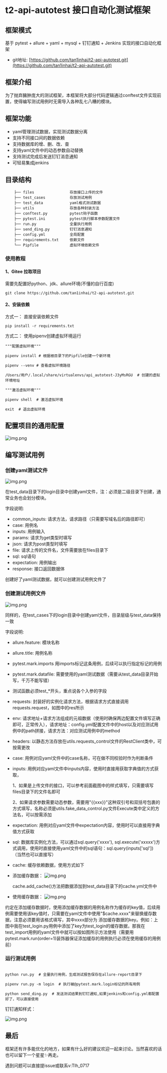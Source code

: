 **t2-api-autotest 接口自动化测试框架**
=== 
## 框架模式
基于 pytest + allure + yaml + mysql + 钉钉通知 + Jenkins 实现的接口自动化框架
* git地址: [https://github.com/tan1inhai/t2-api-autotest.git](https://github.com/tan1inhai/t2-api-autotest.git)

## 框架介绍
为了抛弃臃肿庞大的测试框架，本框架将大部分代码逻辑通过conftest文件实现前置，使得编写测试用例时无需导入各种乱七八糟的模块。

## 框架功能
* yaml管理测试数据，实现测试数据分离
* 支持不同接口间的数据依赖
* 支持数据库的增、删、改、查
* 支持yaml文件中的动态参数自动替换
* 支持测试完成后发送钉钉消息通知
* 可轻易集成jenkins


## 目录结构
```
    ├── files                存放接口上传的文件
    ├── test_cases           存放测试用例
    ├── test_data            yaml格式测试数据
    ├── utils                存放各种封装方法
    ├── conftest.py          pytest钩子函数
    ├── pytest.ini           pytest执行脚本参数配置文件
    ├── run.py               全量执行用例
    ├── send_ding.py         钉钉消息通知  
    ├── config.yml           全局配置               
    ├── requirements.txt     依赖文件                  
    └── Pipfile              虚拟环境依赖文件         
```
### 使用教程

#### 1、Gitee 拉取项目

需要先配置好python、jdk、allure环境(不懂的自行百度)

```shell
git clone https://github.com/tan1inhai/t2-api-autotest.git
```

#### 2、安装依赖

方式一：
直接安装依赖文件

```shell
pip install -r requirements.txt
```

方式二：
使用pipenv创建虚拟环境运行
```shell
"""配置虚拟环境"""

pipenv install # 根据根目录下的Pipfile创建一个新环境

pipenv --venv # 查看虚拟环境路径

/Users/用户/.local/share/virtualenvs/api_autotest-J3yMsRGU  # 创建的虚拟环境地址
```

```shell
"""激活虚拟环境"""

pipenv shell  # 激活虚拟环境

exit  # 退出虚拟环境

```

## 配置项目的通用配置
![img.png](files/testconfig.png)



## 编写测试用例

### 创建yaml测试文件
![img.png](files/testdata.png)

在test_data目录下的login目录中创建yaml文件，注：必须是二级目录下创建，通常业务也会划分模块。

字段说明:

* common_inputs: 请求方法，请求路径（只需要写域名后的路径即可）
* case: 用例名
* inputs: 用例输入
* params: 请求为get类型时填写
* json: 请求为post类型时填写
* file: 请求上传的文件名，文件需要放在files目录下
* sql: sql语句
* expectation: 用例输出
* response: 接口返回数据体

创建好了yaml测试数据，就可以创建测试用例文件了
### 创建测试用例文件
![img.png](files/testcase.png)

同样的，在test_cases下的login目录中创建yaml文件，目录层级与test_data保持一致

字段说明:

* allure.feature: 模块名称

* allure.title: 用例名称

* pytest.mark.imports 用imports标记这条用例，后续可以执行指定标记的用例

* pytest.mark.datafile: 需要使用的yaml测试数据（需要从test_data目录开始写，千万不能写错）

* 测试函数必须test_*开头，重点说各个入参的字段

* requests: 封装好的实例化请求方法，根据请求方式直接调用requests.request，如图中的res所示

* env: 请求地址+请求方法组成的元祖数据（使用时确保两边配置文件填写正确即可，正常传入），请求地址：config.yml配置文件中的host以及对应测试用例中的path拼接，请求方法：对应测试用例中的method

* headers: 以静态方法存放在utils.requests_control文件的RestClient类中，可按需更改

* case: 用例对应yaml文件中的case名称，可在做不同校验时作为判断条件

* inputs: 用例对应yaml文件中inputs内容，使用时直接用获取字典值的方式获取，

    1、如果是上传文件的接口，可以参考前面截图中的样式填写，只需要填写files目录下的文件名即可 

    2、如果请求参数需要动态参数，需要用"{{xxx}}"这种双引号和双括号包裹的方式填写，名称必须是utils.fake_data_control.py文件Execute类中定义的方法名，可以按需添加

    
* expectation: 用例对应yaml文件中expectation内容，使用时可以直接用字典值方式获取

* sql: 数据库实例化方法，可以通过sql.query('xxxx'), sql.execute('xxxxx')方式调用，使用时直接使用yaml文件中的sql语句：sql.query(inputs['sql'])（当然也可以直接写）

* cache: 缓存依赖数据，使用方式如下
* 添加缓存数据：
  ![img.png](files/testcache.png)

    cache.add_cache()方法把数据添加到test_data目录下的cache.yml文件中


* 使用缓存数据：
  ![img.png](files/testcache2.png)

约定在添加缓存数据时，使用添加缓存数据的用例名称作为缓存的key值，后续用例需要使用该key值时，只需要在yaml文件中使用"$cache.xxxx"来替换缓存数据，注意必须要用该格式填写，其中xxxx部分为
添加缓存数据的key。例如：上图中我在test_login.py用例中添加了key为test_login的缓存数据，那我在test_import用例的yaml文件中就可以按如图所示方法使用（需要用pytest.mark.run(order=1)装饰器保证添加缓存的用例执行必须在使用缓存的用例前）

### 运行测试用例

```shell

python run.py  # 全量执行用例，生成测试报告保存在allure-report目录下

pipenv run.py -m login  # 执行被@pytest.mark.login标记的所有用例

python send_ding.py  # 发送测试结果到钉钉通知,如果jenkins和config.yml都配置好了，可以直接使用

```

钉钉通知样式：

![img.png](files/testding.png)


## 最后
框架还有许多能优化的地方，如果有什么好的建议欢迎一起来讨论。当然喜欢的话也可以留下一个星星✨再走。

遇到问题可以直接提issue或联系v:Tlh_0717

